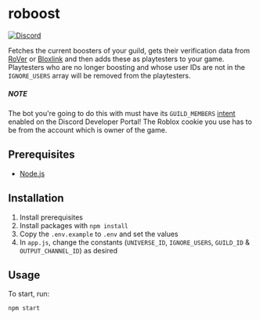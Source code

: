 roboost
================
[![Discord](https://discordapp.com/api/guilds/761634353859395595/embed.png)](https://discord.gg/tJFNC5Y)

Fetches the current boosters of your guild, gets their verification data from [RoVer](https://github.com/evaera/RoVer) or [Bloxlink](https://github.com/bloxlink/Bloxlink) and then adds these as playtesters to your game.
Playtesters who are no longer boosting and whose user IDs are not in the `IGNORE_USERS` array will be removed from the playtesters.

##### NOTE 
The bot you're going to do this with must have its `GUILD_MEMBERS` [intent](https://discord.com/developers/docs/topics/gateway#gateway-intents) enabled on the Discord Developer Portal!
The Roblox cookie you use has to be from the account which is owner of the game.
 
## Prerequisites
* [Node.js](https://nodejs.org/en/download/current/)

## Installation
1. Install prerequisites
2. Install packages with `npm install`
3. Copy the `.env.example` to `.env` and set the values
4. In `app.js`, change the constants (`UNIVERSE_ID`, `IGNORE_USERS`, `GUILD_ID` & `OUTPUT_CHANNEL_ID`) as desired

## Usage
To start, run:

    npm start
